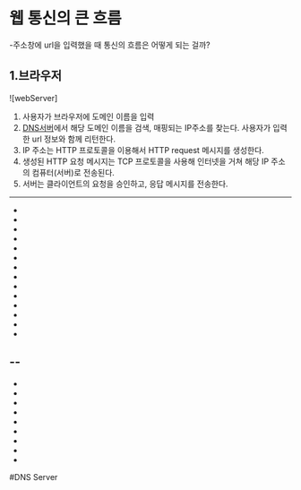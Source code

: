 웹 통신의 큰 흐름
===========
-주소창에 url을 입력했을 때 통신의 흐름은 어떻게 되는 걸까?

1.브라우저
----------
![webServer]
1. 사용자가 브라우저에 도메인 이름을 입력
2. [DNS서버](#dns-server)에서 해당 도메인 이름을 검색, 매핑되는 IP주소를 찾는다.
   사용자가 입력한 url 정보와 함께 리턴한다.
3. IP 주소는 HTTP 프로토콜을 이용해서 HTTP request 메시지를 생성한다.
4. 생성된 HTTP 요청 메시지는 TCP 프로토콜을 사용해 인터넷을 거쳐 해당 IP 주소의 컴퓨터(서버)로 전송된다.
5. 서버는 클라이언트의 요청을 승인하고, 응답 메시지를 전송한다.

------
-
-
-
-
-
-
-
-
-

-
-
-
-
-
--
-
-
-
-
-
-
-
-
-
-

#DNS Server
